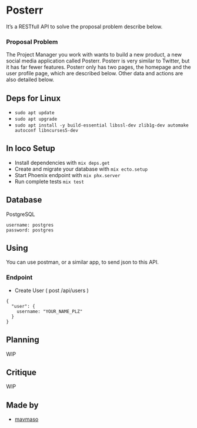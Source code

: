 # Posterr
 
It’s a RESTfull API to solve the proposal problem describe below.

### Proposal Problem

The Project Manager you work with wants to build a new product, a new social media application called Posterr. Posterr is very similar to Twitter, but it has far fewer features.
Posterr only has two pages, the homepage and the user profile page, which are described below. Other data and actions are also detailed below.

## Deps for Linux

- `sudo apt update`
- `sudo apt upgrade`
- `sudo apt install -y build-essential libssl-dev zlib1g-dev automake autoconf libncurses5-dev`

## In loco Setup

- Install dependencies with `mix deps.get`
- Create and migrate your database with `mix ecto.setup`
- Start Phoenix endpoint with `mix phx.server`
- Run complete tests `mix test`

## Database
  PostgreSQL
  ```
  username: postgres
  password: postgres
  ```

## Using

 You can use postman, or a similar app, to send json to this API.

### Endpoint

 - Create User ( post /api/users )
  ```
  {
    "user": {
      username: "YOUR_NAME_PLZ"
    }
  }
  ```

## Planning
 WIP
## Critique
 WIP
## Made by

 - [mavmaso](https://github.com/mavmaso)
